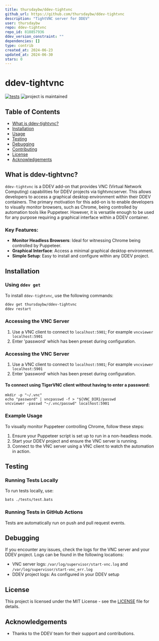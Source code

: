```yaml
---
title: thursdaybw/ddev-tightvnc
github_url: https://github.com/thursdaybw/ddev-tightvnc
description: "TightVNC server for DDEV"
user: thursdaybw
repo: ddev-tightvnc
repo_id: 818857936
ddev_version_constraint: ""
dependencies: []
type: contrib
created_at: 2024-06-23
updated_at: 2024-06-30
stars: 0
---
```


# ddev-tightvnc

[![tests](https://github.com/thursdaybw/ddev-tightvnc/actions/workflows/tests.yml/badge.svg)](https://github.com/thursdaybw/ddev-tightvnc/actions/workflows/tests.yml) ![project is maintained](https://img.shields.io/maintenance/yes/2024.svg)

## Table of Contents
- [What is ddev-tightvnc?](#what-is-ddev-tightvnc)
- [Installation](#installation)
- [Usage](#usage)
- [Testing](#testing)
- [Debugging](#debugging)
- [Contributing](#contributing)
- [License](#license)
- [Acknowledgements](#acknowledgements)

## What is ddev-tightvnc?
`ddev-tightvnc` is a DDEV add-on that provides VNC (Virtual Network Computing) capabilities for DDEV projects via tightvncserver. This allows developers to access a graphical desktop environment within their DDEV containers. The primary motivation for this add-on is to enable developers to visually monitor browsers, such as Chrome, being controlled by automation tools like Puppeteer. However, it is versatile enough to be used for any purpose requiring a graphical interface within a DDEV container.

### Key Features:
- **Monitor Headless Browsers**: Ideal for witnessing Chrome being controlled by Puppeteer.
- **Graphical Interface**: Access a minimal graphical desktop environment.
- **Simple Setup**: Easy to install and configure within any DDEV project.

## Installation
### Using `ddev get`
To install `ddev-tightvnc`, use the following commands:
```bash
ddev get thursdaybw/ddev-tightvnc
ddev restart
```

### Accessing the VNC Server
1. Use a VNC client to connect to `localhost:5901`; For example `vncviewer localhost:5901`
2. Enter 'password' which has been preset during configuration. 

### Accessing the VNC Server
1. Use a VNC client to connect to `localhost:5901`; For example `vncviewer localhost:5901`
2. Enter 'password' which has been preset during configuration. 

#### To connect using TigerVNC client without having to enter a password:
```
mkdir -p "~/.vnc"
echo "password" | vncpasswd -f > "${VNC_DIR}/passwd
vncviewer -passwd "~/.vnc/passwd" localhost:5901
```

### Example Usage
To visually monitor Puppeteer controlling Chrome, follow these steps:
1. Ensure your Puppeteer script is set up to run in a non-headless mode.
2. Start your DDEV project and ensure the VNC server is running.
3. Connect to the VNC server using a VNC client to watch the automation in action.

## Testing
### Running Tests Locally
To run tests locally, use:
```bash
bats ./tests/test.bats
```

### Running Tests in GitHub Actions
Tests are automatically run on push and pull request events.

## Debugging
If you encounter any issues, check the logs for the VNC server and your DDEV project. Logs can be found in the following locations:
- VNC server logs: `/var/log/supervisor/start-vnc.log` and `/var/log/supervisor/start-vnc_err.log`
- DDEV project logs: As configured in your DDEV setup

## License
This project is licensed under the MIT License - see the [LICENSE](https://github.com/thursdaybw/ddev-tightvnc/blob/main/LICENSE) file for details.

## Acknowledgements
- Thanks to the DDEV team for their support and contributions.
